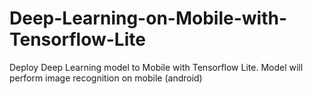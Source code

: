 # Deep-Learning-on-Mobile-with-Tensorflow-Lite

Deploy Deep Learning model to Mobile with Tensorflow Lite.
Model will perform image recognition on mobile (android)
